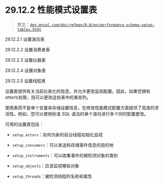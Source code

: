 # 29.12.2 性能模式设置表

> 原文：[`dev.mysql.com/doc/refman/8.0/en/performance-schema-setup-tables.html`](https://dev.mysql.com/doc/refman/8.0/en/performance-schema-setup-tables.html)

29.12.2.1 设置演员表

29.12.2.2 设置消费者表

29.12.2.3 设置仪器表

29.12.2.4 设置对象表

29.12.2.5 设置线程表

设置表提供有关当前仪表化的信息，并允许更改监视配置。因此，如果您拥有`UPDATE`权限，则可以更改这些表中的某些列。

使用表而不是单个变量来存储设置信息，在修改性能模式配置方面提供了高度的灵活性。例如，您可以使用标准 SQL 语法的单个语句进行多个同时配置更改。

可用的设置表包括：

+   `setup_actors`：如何为新的前台线程初始化监视

+   `setup_consumers`：可以发送和存储事件信息的目的地

+   `setup_instruments`：可以收集事件的被检测对象的类别

+   `setup_objects`：应该监视哪些对象

+   `setup_threads`：被检测线程的名称和属性
